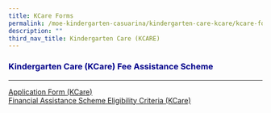 ```yaml
---
title: KCare Forms
permalink: /moe-kindergarten-casuarina/kindergarten-care-kcare/kcare-forms/
description: ""
third_nav_title: Kindergarten Care (KCARE)
---
```

<h3 style="color:DarkBlue;">Kindergarten Care (KCare) Fee Assistance Scheme</h3>

---
[Application Form (KCare)](/files/MK@Casuarina/Forms/kcare%20additional%20subsidy%20application%20form%20may2023.pdf)<br>
[Financial Assistance Scheme Eligibility Criteria (KCare) ](/files/MK@Casuarina/Forms/kcare%20financial%20assistance%20scheme%20sep2022.pdf)